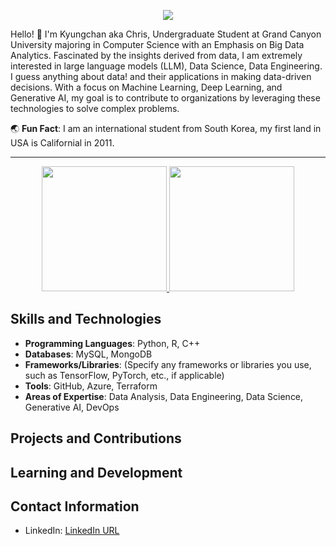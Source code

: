<p align="center">
  <img src="https://capsule-render.vercel.app/api?type=waving&theme=radical&text=Hi!%20This%20is%20Kyungchan's%20GitHub%20🚀&animation=twinkling&fontSize=35&fontAlignY=40&fontAlign=50&height=250">
</p>

Hello! 👋 I'm Kyungchan aka Chris, Undergraduate Student at Grand Canyon University majoring in Computer Science with an Emphasis on Big Data Analytics. 
Fascinated by the insights derived from data, I am extremely interested in large language models (LLM), 
Data Science, Data Engineering. I guess anything about data! and their applications in making data-driven decisions. 
With a focus on Machine Learning, Deep Learning, and Generative AI, my goal is to contribute to 
organizations by leveraging these technologies to solve complex problems.


🌏 **Fun Fact**: I am an international student from South Korea, my first land in USA is Californial in 2011.

---
<p align="center">
  <a href="https://github.com/anuraghazra/github-readme-stats">
    <img height="200" src="https://github-readme-stats.vercel.app/api?username=ChristheIm&card_width=200&theme=tokyonight" />
  </a>
  <a href="https://github.com/ChristheIm?tab=repositories">
    <img height="200" src="https://github-readme-stats.vercel.app/api/top-langs?username=ChristheIm&layout=compact&langs_count=8&card_width=200&theme=tokyonight" />
  </a>
</p>

## Skills and Technologies
- **Programming Languages**: Python, R, C++
- **Databases**: MySQL, MongoDB
- **Frameworks/Libraries**: (Specify any frameworks or libraries you use, such as TensorFlow, PyTorch, etc., if applicable)
- **Tools**: GitHub, Azure, Terraform
- **Areas of Expertise**: Data Analysis, Data Engineering, Data Science, Generative AI, DevOps

## Projects and Contributions
<!--
(Here, you can list your projects or contributions. Use the format below for each project.)
- [Project Name](Link to Project) - A brief description of the project.
-->

## Learning and Development
<!-- -->

## Contact Information
- LinkedIn: [LinkedIn URL](https://www.linkedin.com/in/kyungchan-im/)

